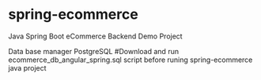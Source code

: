 # spring-ecommerce
Java Spring Boot eCommerce Backend Demo Project

Data base manager PostgreSQL
#Download and run ecommerce_db_angular_spring.sql script before runing spring-ecommerce java project

